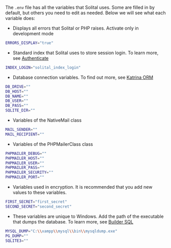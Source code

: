 The `.env` file has all the variables that Solital uses. Some are filled in by default, but others you need to edit as needed. Below we will see what each variable does:

- Displays all errors that Solital or PHP raises. Activate only in development mode

```bash
ERRORS_DISPLAY="true"
```

- Standard index that Solital uses to store session login. To learn more, see [Authenticate](auth.md)

```bash
INDEX_LOGIN="solital_index_login"
```

- Database connection variables. To find out more, see [Katrina ORM](katrina.md)

```bash
DB_DRIVE=""
DB_HOST=""
DB_NAME=""
DB_USER=""
DB_PASS=""
SQLITE_DIR=""
```

- Variables of the NativeMail class

```bash
MAIL_SENDER=""
MAIL_RECIPIENT=""
```

- Variables of the PHPMailerClass class

```bash
PHPMAILER_DEBUG=""
PHPMAILER_HOST=""
PHPMAILER_USER=""
PHPMAILER_PASS=""
PHPMAILER_SECURITY=""
PHPMAILER_PORT=""
```

- Variables used in encryption. It is recommended that you add new values to these variables.

```bash
FIRST_SECRET="first_secret"
SECOND_SECRET="second_secret"
```

- These variables are unique to Windows. Add the path of the executable that dumps the database. To learn more, see [Builder SQL](sql.md)

```bash
MYSQL_DUMP="C:\\xampp\\mysql\\bin\\mysqldump.exe"
PG_DUMP=""
SQLITE3=""
```